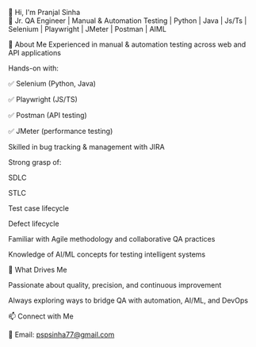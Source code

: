 👋 Hi, I'm Pranjal Sinha  
🔧 Jr. QA Engineer | Manual & Automation Testing | Python | Java | Js/Ts | Selenium | Playwright | JMeter | Postman | AIML

💼 About Me
Experienced in manual & automation testing across web and API applications

Hands-on with:

✅ Selenium (Python, Java)

✅ Playwright (JS/TS)

✅ Postman (API testing)

✅ JMeter (performance testing)

Skilled in bug tracking & management with JIRA

Strong grasp of:

SDLC

STLC

Test case lifecycle

Defect lifecycle

Familiar with Agile methodology and collaborative QA practices

Knowledge of AI/ML concepts for testing intelligent systems

🧠 What Drives Me

Passionate about quality, precision, and continuous improvement

Always exploring ways to bridge QA with automation, AI/ML, and DevOps

📫 Connect with Me

📧 Email: pspsinha77@gmail.com
